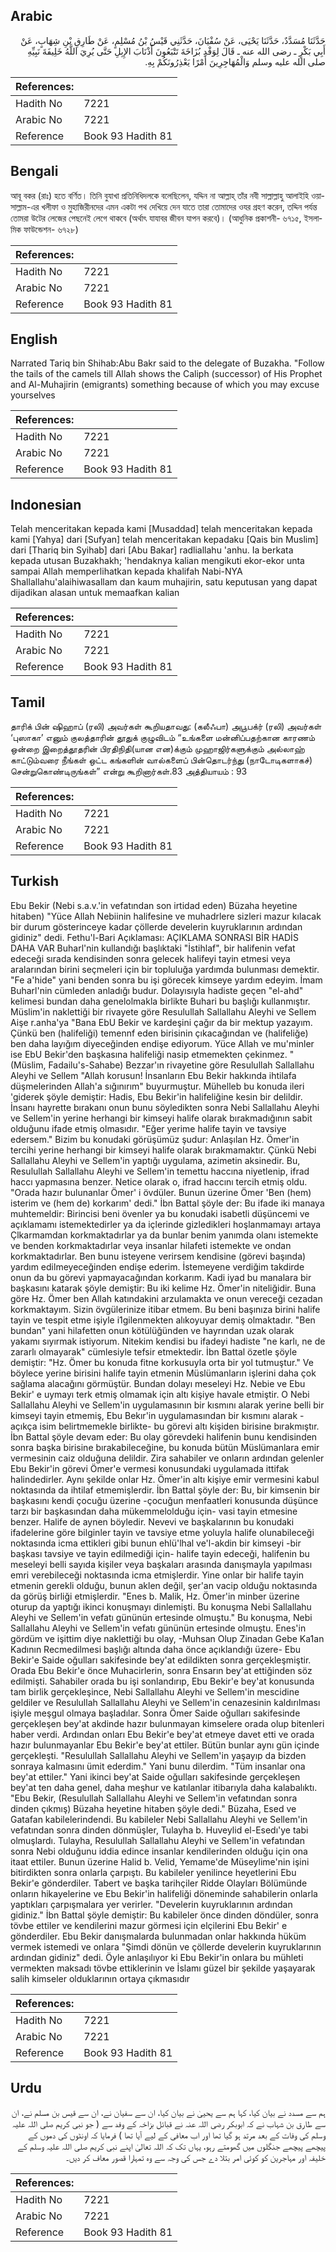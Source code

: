 ## Arabic


<div dir="rtl" lang="ar" style={{fontSize:'larger',backgroundColor:'#f8f9fa',padding:20}}>
حَدَّثَنَا مُسَدَّدٌ، حَدَّثَنَا يَحْيَى، عَنْ سُفْيَانَ، حَدَّثَنِي قَيْسُ بْنُ مُسْلِمٍ، عَنْ طَارِقِ بْنِ شِهَابٍ، عَنْ أَبِي بَكْرٍ ـ رضى الله عنه ـ قَالَ لِوَفْدِ بُزَاخَةَ تَتْبَعُونَ أَذْنَابَ الإِبِلِ حَتَّى يُرِيَ اللَّهُ خَلِيفَةَ نَبِيِّهِ صلى الله عليه وسلم وَالْمُهَاجِرِينَ أَمْرًا يَعْذِرُونَكُمْ بِهِ‏.‏
</div>
<div style={{backgroundColor:'#f8f9fa',padding:20, marginBottom: 10}}><table> <thead> <tr> <th>References:</th> <th></th> </tr> </thead> <tbody><tr><td>Hadith No</td><td>7221</td></tr><tr><td>Arabic No</td><td>7221</td></tr><tr><td>Reference</td><td>Book 93 Hadith 81</td></tr></tbody></table></div>

## Bengali


<div dir="ltr" lang="bn" style={{fontSize:'larger',backgroundColor:'#f8f9fa',padding:20}}>
আবূ বকর (রাঃ) হতে বর্ণিত। তিনি বুযাখা প্রতিনিধিদলকে বলেছিলেন, যদ্দিন না আল্লাহ্ তাঁর নবী সাল্লাল্লাহু আলাইহি ওয়াসাল্লাম-এর খলীফা ও মুহাজিরীনদের এমন একটা পথ দেখিয়ে দেন যাতে তারা তোমাদের ওযর গ্রহণ করেন, তদ্দিন পর্যন্ত তোমরা উটের লেজের পেছনেই লেগে থাকবে (অর্থাৎ যাযাবর জীবন যাপন করবে)। (আধুনিক প্রকাশনী- ৬৭১৫, ইসলামিক ফাউন্ডেশন- ৬৭২৮)
</div>
<div style={{backgroundColor:'#f8f9fa',padding:20, marginBottom: 10}}><table> <thead> <tr> <th>References:</th> <th></th> </tr> </thead> <tbody><tr><td>Hadith No</td><td>7221</td></tr><tr><td>Arabic No</td><td>7221</td></tr><tr><td>Reference</td><td>Book 93 Hadith 81</td></tr></tbody></table></div>

## English


<div dir="ltr" lang="en" style={{fontSize:'larger',backgroundColor:'#f8f9fa',padding:20}}>
Narrated Tariq bin Shihab:Abu Bakr said to the delegate of Buzakha. "Follow the tails of the camels till Allah shows the Caliph (successor) of His Prophet and Al-Muhajirin (emigrants) something because of which you may excuse yourselves
</div>
<div style={{backgroundColor:'#f8f9fa',padding:20, marginBottom: 10}}><table> <thead> <tr> <th>References:</th> <th></th> </tr> </thead> <tbody><tr><td>Hadith No</td><td>7221</td></tr><tr><td>Arabic No</td><td>7221</td></tr><tr><td>Reference</td><td>Book 93 Hadith 81</td></tr></tbody></table></div>

## Indonesian


<div dir="ltr" lang="id" style={{fontSize:'larger',backgroundColor:'#f8f9fa',padding:20}}>
Telah menceritakan kepada kami [Musaddad] telah menceritakan kepada kami [Yahya] dari [Sufyan] telah menceritakan kepadaku [Qais bin Muslim] dari [Thariq bin Syihab] dari [Abu Bakar] radliallahu 'anhu. Ia berkata kepada utusan Buzakhakh; 'hendaknya kalian mengikuti ekor-ekor unta sampai Allah memperlihatkan kepada khalifah Nabi-NYA Shallallahu'alaihiwasallam dan kaum muhajirin, satu keputusan yang dapat dijadikan alasan untuk memaafkan kalian
</div>
<div style={{backgroundColor:'#f8f9fa',padding:20, marginBottom: 10}}><table> <thead> <tr> <th>References:</th> <th></th> </tr> </thead> <tbody><tr><td>Hadith No</td><td>7221</td></tr><tr><td>Arabic No</td><td>7221</td></tr><tr><td>Reference</td><td>Book 93 Hadith 81</td></tr></tbody></table></div>

## Tamil


<div dir="ltr" lang="ta" style={{fontSize:'larger',backgroundColor:'#f8f9fa',padding:20}}>
தாரிக் பின் ஷிஹாப் (ரலி) அவர்கள் கூறியதாவது: (கலீஃபா) அபூபக்ர் (ரலி) அவர்கள் ‘புஸாகா’ எனும் குலத்தாரின் தூதுக் குழுவிடம் “உங்களை மன்னிப்பதற்கான காரணம் ஒன்றை இறைத்தூதரின் பிரதிநிதி(யான என)க்கும் முஹாஜிர்களுக்கும் அல்லாஹ் காட்டும்வரை நீங்கள் ஒட்ட கங்களின் வால்களைப் பின்தொடர்ந்து (நாடோடிகளாகச்) சென்றுகொண்டிருங்கள்” என்று கூறினார்கள்.83 அத்தியாயம் : 93
</div>
<div style={{backgroundColor:'#f8f9fa',padding:20, marginBottom: 10}}><table> <thead> <tr> <th>References:</th> <th></th> </tr> </thead> <tbody><tr><td>Hadith No</td><td>7221</td></tr><tr><td>Arabic No</td><td>7221</td></tr><tr><td>Reference</td><td>Book 93 Hadith 81</td></tr></tbody></table></div>

## Turkish


<div dir="ltr" lang="tr" style={{fontSize:'larger',backgroundColor:'#f8f9fa',padding:20}}>
Ebu Bekir (Nebi s.a.v.'in vefatından son irtidad eden) Büzaha heyetine hitaben) "Yüce Allah Nebiinin halifesine ve muhadrlere sizleri mazur kılacak bir durum gösterinceye kadar çöllerde develerin kuyruklarının ardından gidiniz" dedi. Fethu'l-Bari Açıklaması: AÇIKLAMA SONRASI BİR HADİS DAHA VAR Buharl'nin kullandığı başlıktaki "İstihlaf", bir halifenin vefat edeceği sırada kendisinden sonra gelecek halifeyi tayin etmesi veya aralarından birini seçmeleri için bir topluluğa yardımda bulunması demektir. "Fe a'hide" yani benden sonra bu işi görecek kimseye yardım edeyim. İmam Buharl'nin cümleden anladığı budur. Dolayısıyla hadiste geçen "el-ahd" kelimesi bundan daha genelolmakla birlikte Buhari bu başlığı kullanmıştır. Müslim'in naklettiği bir rivayete göre Resulullah Sallallahu Aleyhi ve Sellem Aişe r.anha'ya "Bana EbU Bekir ve kardeşini çağır da bir mektup yazayım. Çünkü ben (halifeliği) temennf eden birisinin çıkacağından ve (halifeliğe) ben daha layığım diyeceğinden endişe ediyorum. Yüce Allah ve mu'minler ise EbU Bekir'den başkasına halifeliği nasip etmemekten çekinmez. "(Müslim, Fadailu's-Sahabe) Bezzar'ın rivayetine göre Resulullah Sallallahu Aleyhi ve Sellem "Allah korusun! İnsanların Ebu Bekir hakkında ihtilafa düşmelerinden Allah'a sığınırım" buyurmuştur. Mühelleb bu konuda ileri 'giderek şöyle demiştir: Hadis, Ebu Bekir'in halifeliğine kesin bir delildir. İnsanı hayrette bırakanı onun bunu söyledikten sonra Nebi Sallallahu Aleyhi ve Sellem'in yerine herhangi bir kimseyi halife olarak bırakmadığının sabit olduğunu ifade etmiş olmasıdır. "Eğer yerime halife tayin ve tavsiye edersem." Bizim bu konudaki görüşümüz şudur: Anlaşılan Hz. Ömer'in tercihi yerine herhangi bir kimseyi halife olarak bırakmamaktır. Çünkü Nebi Sallallahu Aleyhi ve Sellem'in yaptığı uygulama, azimetin aksinedir. Bu, Resulullah Sallallahu Aleyhi ve Sellem'in temettu haccına niyetlenip, ifrad haccı yapmasına benzer. Netice olarak o, ifrad haccını tercih etmiş oldu. "Orada hazır bulunanlar Ömer' i övdüler. Bunun üzerine Ömer 'Ben (hem) isterim ve (hem de) korkarım' dedi." İbn Battal şöyle der: Bu ifade iki manaya muhtemeldir: Birincisi beni övenler ya bu konudaki isabetli düşüncemi ve açıklamamı istemektedirler ya da içlerinde gizledikleri hoşlanmamayı artaya Çlkarmamdan korkmaktadırlar ya da bunlar benim yanımda olanı istemekte ve benden korkmaktadırlar veya insanlar hilafeti istemekte ve ondan korkmaktadırlar. Ben bunu isteyene verirsem kendisine (görevi başında) yardım edilmeyeceğinden endişe ederim. İstemeyene verdiğim takdirde onun da bu görevi yapmayacağından korkarım. Kadi iyad bu manalara bir başkasını katarak şöyle demiştir: Bu iki kelime Hz. Ömer'in niteliğidir. Buna göre Hz. Ömer ben Allah katındakini arzulamakta ve onun vereceği cezadan korkmaktayım. Sizin övgülerinize itibar etmem. Bu beni başınıza birini halife tayin ve tespit etme işiyle i1gilenmekten alıkoyuyar demiş olmaktadır. "Ben bundan" yani hilafetten onun kötülüğünden ve hayrından uzak olarak yakamı sıyırmak istiyorum. Nitekim kendisi bu ifadeyi hadiste "ne karlı, ne de zararlı olmayarak" cümlesiyle tefsir etmektedir. İbn Battal özetle şöyle demiştir: "Hz. Ömer bu konuda fitne korkusuyla orta bir yol tutmuştur." Ve böylece yerine birisini halife tayin etmenin Müslümanların işlerini daha çok sağlama alacağını görmüştür. Bundan dolayı meseleyi Hz. Nebie ve Ebu Bekir' e uymayı terk etmiş olmamak için altı kişiye havale etmiştir. O Nebi Sallallahu Aleyhi ve Sellem'in uygulamasının bir kısmını alarak yerine belli bir kimseyi tayin etmemiş, Ebu Bekır'in uygulamasından bir kısmını alarak -açıkça isim belirtmemekle birlikte- bu görevi altı kişiden birisine bırakmıştır. İbn Battal şöyle devam eder: Bu olay görevdeki halifenin bunu kendisinden sonra başka birisine bırakabileceğine, bu konuda bütün Müslümanlara emir vermesinin caiz olduğuna delildir. Zira sahabiler ve onların ardından gelenler Ebu Bekir'in görevi Ömer'e vermesi konusundaki uygulamada ittifak halindedirler. Aynı şekilde onlar Hz. Ömer'in altı kişiye emir vermesini kabul noktasında da ihtilaf etmemişlerdir. İbn Battal şöyle der: Bu, bir kimsenin bir başkasını kendi çocuğu üzerine -çocuğun menfaatleri konusunda düşünce tarzı bir başkasından daha mükemmelolduğu için- vasi tayin etmesine benzer. Halife de aynen böyledir. Nevevi ve başkalarının bu konudaki ifadelerine göre bilginler tayin ve tavsiye etme yoluyla halife olunabileceği noktasında icma ettikleri gibi bunun ehlü'lhal ve'l-akdin bir kimseyi -bir başkası tavsiye ve tayin edilmediği için- halife tayin edeceği, halifenin bu meseleyi belli sayıda kişiler veya başkaları arasında danışmayla yapılması emri verebileceği noktasında icma etmişlerdir. Yine onlar bir halife tayin etmenin gerekli olduğu, bunun aklen değil, şer'an vacip olduğu noktasında da görüş birliği etmişlerdir. "Enes b. Malik, Hz. Ömer'in minber üzerine oturup da yaptığı ikinci konuşmayı dinlemişti. Bu konuşma Nebi Sallallahu Aleyhi ve Sellem'in vefatı gününün ertesinde olmuştu." Bu konuşma, Nebi Sallallahu Aleyhi ve Sellem'in vefatı gününün ertesinde olmuştu. Enes'in gördüm ve işittim diye naklettiği bu olay, -Muhsan Olup Zinadan Gebe Ka1an Kadının Recmedilmesi başlığı altında daha önce açıklandığı üzere- Ebu Bekir'e Saide oğulları sakifesinde bey'at edildikten sonra gerçekleşmiştir. Orada Ebu Bekir'e önce Muhacirlerin, sonra Ensarın bey'at ettiğinden söz edilmişti. Sahabiler orada bu işi sonlandırıp, Ebu Bekir'e bey'at konusunda tam birlik gerçekleşince, Nebi Sallallahu Aleyhi ve Sellem'in mescidine geldiler ve Resulullah Sallallahu Aleyhi ve Sellem'in cenazesinin kaldırılması işiyle meşgul olmaya başladılar. Sonra Ömer Saide oğulları sakifesinde gerçekleşen bey'at akdinde hazır bulunmayan kimselere orada olup bitenleri haber verdi. Ardından onları Ebu Bekir'e bey'at etmeye davet etti ve orada hazır bulunmayanlar Ebu Bekir'e bey'at ettiler. Bütün bunlar aynı gün içinde gerçekleşti. "Resulullah Sallallahu Aleyhi ve Sellem'in yaşayıp da bizden sonraya kalmasını ümit ederdim." Yani bunu dilerdim. "Tüm insanlar ona bey'at ettiler." Yani ikinci bey'at Saide oğulları sakifesinde gerçekleşen bey'at ten daha genel, daha meşhur ve katılanlar itibarıyla daha kalabalıktı. "Ebu Bekir, (Resulullah Sallallahu Aleyhi ve Sellem'in vefatından sonra dinden çıkmış) Büzaha heyetine hitaben şöyle dedi." Büzaha, Esed ve Gatafan kabilelerindendi. Bu kabileler Nebi Sallallahu Aleyhi ve Sellem'in vefatından sonra dinden dönmüşler, Tulayha b. Huveylid el-Esedı'ye tabi olmuşlardı. Tulayha, Resulullah Sallallahu Aleyhi ve Sellem'in vefatından sonra Nebi olduğunu iddia edince insanlar kendilerinden olduğu için ona itaat ettiler. Bunun üzerine Halid b. Velid, Yemame'de Müseylime'nin işini bitirdikten sonra onlarla çarpıştı. Bu kabileler yenilince heyetlerini Ebu Bekir'e gönderdiler. Tabert ve başka tarihçiler Ridde Olayları Bölümünde onların hikayelerine ve Ebu Bekir'in halifeliği döneminde sahabilerin onlarla yaptıkları çarpışmalara yer verirler. "Develerin kuyruklarının ardından gidiniz." İbn Battal şöyle demiştir: Bu kabileler önce dinden döndüler, sonra tövbe ettiler ve kendilerini mazur görmesi için elçilerini Ebu Bekir' e gönderdiler. Ebu Bekir danışmalarda bulunmadan onlar hakkında hüküm vermek istemedi ve onlara "Şimdi dönün ve çöllerde develerin kuyruklarının ardından gidiniz" dedi. Öyle anlaşılıyor ki Ebu Bekir'in onlara bu mühleti vermekten maksadı tövbe ettiklerinin ve İslamı güzel bir şekilde yaşayarak salih kimseler olduklarının ortaya çıkmasıdır
</div>
<div style={{backgroundColor:'#f8f9fa',padding:20, marginBottom: 10}}><table> <thead> <tr> <th>References:</th> <th></th> </tr> </thead> <tbody><tr><td>Hadith No</td><td>7221</td></tr><tr><td>Arabic No</td><td>7221</td></tr><tr><td>Reference</td><td>Book 93 Hadith 81</td></tr></tbody></table></div>

## Urdu


<div dir="rtl" lang="ur" style={{fontSize:'larger',backgroundColor:'#f8f9fa',padding:20}}>
ہم سے مسدد نے بیان کیا، کہا ہم سے یحییٰ نے بیان کیا، ان سے سفیان نے، ان سے قیس بن مسلم نے، ان سے طارق بن شہاب نے کہ ابوبکر رضی اللہ عنہ نے قبائل بزاخہ کے وفد سے ( جو نبی کریم صلی اللہ علیہ وسلم کی وفات کے بعد مرتد ہو گیا تھا اور اب معافی کے لیے آیا تھا ) فرمایا کہ اونٹوں کی دموں کے پیچھے پیچھے جنگلوں میں گھومتے رہو، یہاں تک کہ اللہ تعالیٰ اپنے نبی کریم صلی اللہ علیہ وسلم کے خلیفہ اور مہاجرین کو کوئی امر بتلا دے جس کی وجہ سے وہ تمہارا قصور معاف کر دیں۔
</div>
<div style={{backgroundColor:'#f8f9fa',padding:20, marginBottom: 10}}><table> <thead> <tr> <th>References:</th> <th></th> </tr> </thead> <tbody><tr><td>Hadith No</td><td>7221</td></tr><tr><td>Arabic No</td><td>7221</td></tr><tr><td>Reference</td><td>Book 93 Hadith 81</td></tr></tbody></table></div>